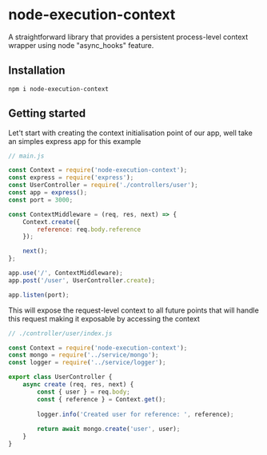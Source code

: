 # node-execution-context
A straightforward library that provides a persistent process-level context wrapper using node "async_hooks" feature. 

## Installation

```
npm i node-execution-context
```

## Getting started

Let't start with creating the context initialisation point of our app, well take an simples express app for this example

```js
// main.js

const Context = require('node-execution-context');
const express = require('express');
const UserController = require('./controllers/user');
const app = express();
const port = 3000;

const ContextMiddleware = (req, res, next) => {
    Context.create({
        reference: req.body.reference    
    });

    next();
};

app.use('/', ContextMiddleware);
app.post('/user', UserController.create);

app.listen(port);

```

This will expose the request-level context to all future points that will handle this request making it exposable by accessing the context

```js
// ./controller/user/index.js

const Context = require('node-execution-context');
const mongo = require('../service/mongo');
const logger = require('../service/logger');

export class UserController {
    async create (req, res, next) {
        const { user } = req.body;
        const { reference } = Context.get();
        
        logger.info('Created user for reference: ', reference);
        
        return await mongo.create('user', user);
    }
}
```
